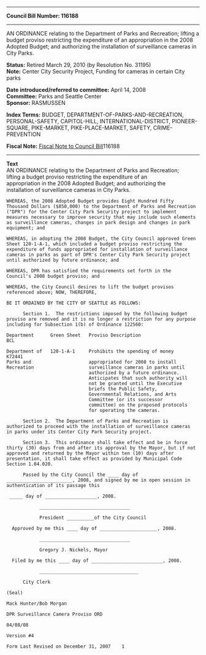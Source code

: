 * * * * *  
  
**Council Bill Number: [](#h0)[](#h2)116188**  
  
* * * * *  
  
AN ORDINANCE relating to the Department of Parks and Recreation; lifting a budget proviso restricting the expenditure of an appropriation in the 2008 Adopted Budget; and authorizing the installation of surveillance cameras in City Parks.  
  
**Status:** Retired March 29, 2010 (by Resolution No. 31195)   
**Note:** Center City Security Project, Funding for cameras in certain City parks  
  
  
**Date introduced/referred to committee:** April 14, 2008   
**Committee:** Parks and Seattle Center   
**Sponsor:** RASMUSSEN   
  
**Index Terms:** BUDGET, DEPARTMENT-OF-PARKS-AND-RECREATION, PERSONAL-SAFETY, CAPITOL-HILL, INTERNATIONAL-DISTRICT, PIONEER-SQUARE, PIKE-MARKET, PIKE-PLACE-MARKET, SAFETY, CRIME-PREVENTION  
  
**Fiscal Note:** [Fiscal Note to Council Bill](http://clerk.seattle.gov/~public/fnote/116188.htm)[](#h1)[](#h3)116188  
  
* * * * *  
  
**Text**  
    AN ORDINANCE relating to the Department of Parks and Recreation;  
    lifting a budget proviso restricting the expenditure of an  
    appropriation in the 2008 Adopted Budget; and authorizing the  
    installation of surveillance cameras in City Parks.  
  
    WHEREAS, the 2008 Adopted Budget provides Eight Hundred Fifty  
    Thousand Dollars ($850,000) to the Department of Parks and Recreation  
    ("DPR") for the Center City Park Security project to implement  
    measures necessary to improve security that may include such elements  
    as surveillance cameras, changes in park design and changes in park  
    equipment; and  
  
    WHEREAS, in adopting the 2008 Budget, the City Council approved Green  
    Sheet 120-1-A-1, which included a budget proviso restricting the  
    expenditure of funds appropriated for installation of surveillance  
    cameras in parks as part of DPR's Center City Park Security project  
    until authorized by future ordinance; and  
  
    WHEREAS, DPR has satisfied the requirements set forth in the  
    Council's 2008 budget proviso; and  
  
    WHEREAS, the City Council desires to lift the budget provisos  
    referenced above; NOW, THEREFORE,  
  
    BE IT ORDAINED BY THE CITY OF SEATTLE AS FOLLOWS:  
  
          Section 1.  The restrictions imposed by the following budget  
    proviso are removed and it is no longer a restriction for any purpose  
    including for Subsection 1(b) of Ordinance 122560:  
  
    Department      Green Sheet   Proviso Description                   BCL  
  
    Department of   120-1-A-1     Prohibits the spending of money       K72441  
    Parks and                     appropriated for 2008 to install  
    Recreation                    surveillance cameras in parks until  
                                  authorized by a future ordinance.  
                                  Anticipates that such authority will  
                                  not be granted until the Executive  
                                  briefs the Public Safety,  
                                  Governmental Relations, and Arts  
                                  Committee (or its successor  
                                  committee) on the proposed protocols  
                                  for operating the cameras.  
  
          Section 2.  The Department of Parks and Recreation is  
    authorized to proceed with the installation of surveillance cameras  
    in parks under its Center City Park Security project.  
  
          Section 3.  This ordinance shall take effect and be in force  
    thirty (30) days from and after its approval by the Mayor, but if not  
    approved and returned by the Mayor within ten (10) days after  
    presentation, it shall take effect as provided by Municipal Code  
    Section 1.04.020.  
  
          Passed by the City Council the ____ day of  
    ________________________, 2008, and signed by me in open session in  
    authentication of its passage this  
  
     _____ day of ___________________, 2008.  
  
                _________________________________  
  
                President __________of the City Council  
  
      Approved by me this ____ day of _____________________, 2008.  
  
                _________________________________  
  
                Gregory J. Nickels, Mayor  
  
      Filed by me this ____ day of __________________________, 2008.  
  
                ____________________________________  
  
          City Clerk  
  
    (Seal)  
  
    Mack Hunter/Bob Morgan  
  
    DPR Surveillance Camera Proviso ORD  
  
    04/08/08  
  
    Version #4  
  
    Form Last Revised on December 31, 2007    1  
